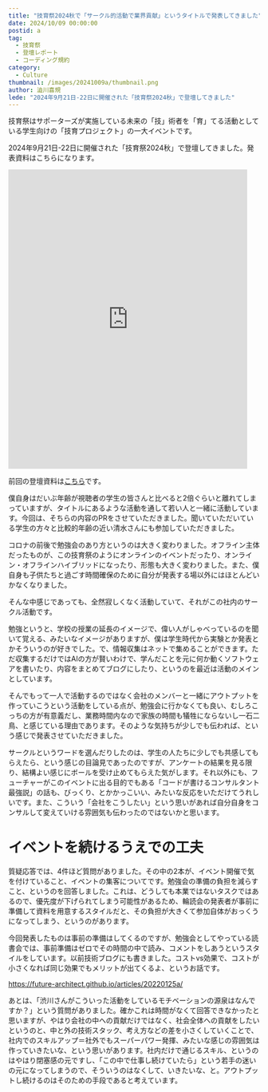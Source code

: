 ```yaml
---
title: "技育祭2024秋で「サークル的活動で業界貢献」というタイトルで発表してきました"
date: 2024/10/09 00:00:00
postid: a
tag:
  - 技育祭
  - 登壇レポート
  - コーディング規約
category:
  - Culture
thumbnail: /images/20241009a/thumbnail.png
author: 澁川喜規
lede: "2024年9月21日-22日に開催された「技育祭2024秋」で登壇してきました"
---
```

技育祭はサポーターズが実施している未来の「技」術者を「育」てる活動としている学生向けの「技育プロジェクト」の一大イベントです。

2024年9月21日-22日に開催された「技育祭2024秋」で登壇してきました。発表資料はこちらになります。

<iframe src="https://www.slideshare.net/slideshow/embed_code/key/ag2tvTFg2C5NgY?hostedIn=slideshare&page=upload" width="95%" height="600" frameborder="0" marginwidth="0" marginheight="0" scrolling="no"></iframe>

前回の登壇資料は[こちら](https://future-architect.github.io/articles/20240403a/)です。

僕自身はだいぶ年齢が視聴者の学生の皆さんと比べると2倍ぐらいと離れてしまっていますが、タイトルにあるような活動を通して若い人と一緒に活動しています。今回は、そちらの内容のPRをさせていただきました。聞いていただいている学生の方々と比較的年齢の近い清水さんにも参加していただきました。

コロナの前後で勉強会のあり方というのは大きく変わりました。オフライン主体だったものが、この技育祭のようにオンラインのイベントだったり、オンライン・オフラインハイブリッドになったり、形態も大きく変わりました。また、僕自身も子供たちと過ごす時間確保のために自分が発表する場以外にはほとんどいかなくなりました。

そんな中感じであっても、全然寂しくなく活動していて、それがこの社内のサークル活動です。

勉強というと、学校の授業の延長のイメージで、偉い人がしゃべっているのを聞いて覚える、みたいなイメージがありますが、僕は学生時代から実験とか発表とかそういうのが好きでした。で、情報収集はネットで集めることができます。ただ収集するだけではAIの方が賢いわけで、学んだことを元に何か動くソフトウェアを書いたり、内容をまとめてブログにしたり、というのを最近は活動のメインとしています。

そんでもって一人で活動するのではなく会社のメンバーと一緒にアウトプットを作っていこうという活動をしている点が、勉強会に行かなくても良い、むしろこっちの方が有意義だし、業務時間内なので家族の時間も犠牲にならないし一石二鳥、と感じている理由であります。そのような気持ちが少しでも伝われば、という感じで発表させていただきました。

サークルというワードを選んだりしたのは、学生の人たちに少しでも共感してもらえたら、という感じの目論見であったのですが、アンケートの結果を見る限り、結構よい感じにボールを受け止めてもらえた気がします。それ以外にも、フューチャーがこのイベントに出る目的でもある「コードが書けるコンサルタント最強説」の話も、びっくり、とかかっこいい、みたいな反応をいただけてうれしいです。また、こういう「会社をこうしたい」という思いがあれば自分自身をコンサルして変えていける雰囲気も伝わったのではないかと思います。

# イベントを続けるうえでの工夫

質疑応答では、4件ほど質問がありました。その中の2本が、イベント開催で気を付けていること、イベントの集客についてです。勉強会の準備の負担を減らすこと、というのを回答しました。これは、どうしても本業ではないタスクではあるので、優先度が下げられてしまう可能性があるため、輪読会の発表者が事前に準備して資料を用意するスタイルだと、その負担が大きくて参加自体がおっくうになってしまう、というのがあります。

今回発表したものは事前の準備はしてくるのですが、勉強会としてやっている読書会では、事前準備はゼロでその時間の中で読み、コメントをしあうというスタイルをしています。以前技術ブログにも書きました。コストvs効果で、コストが小さくなれば同じ効果でもメリットが出てくるよ、というお話です。

https://future-architect.github.io/articles/20220125a/

あとは、「渋川さんがこういった活動をしているモチベーションの源泉はなんですか？」という質問がありました。確かこれは時間がなくて回答できなかったと思いますが、やはり会社の中への貢献だけではなく、社会全体への貢献をしたいというのと、中と外の技術スタック、考え方などの差を小さくしていくことで、社内でのスキルアップ＝社外でもスーパーパワー発揮、みたいな感じの雰囲気は作っていきたいな、という思いがあります。社内だけで通じるスキル、というのはやはり閉塞感の元ですし、「この中で仕事し続けていたら」という若手の迷いの元になってしまうので、そういうのはなくして、いきたいな、と。アウトプットし続けるのはそのための手段であると考えています。
